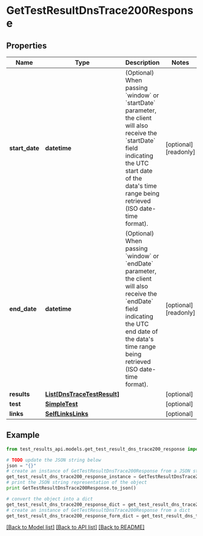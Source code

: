 # GetTestResultDnsTrace200Response


## Properties
Name | Type | Description | Notes
------------ | ------------- | ------------- | -------------
**start_date** | **datetime** | (Optional) When passing &#x60;window&#x60; or &#x60;startDate&#x60; parameter,  the client will also receive the &#x60;startDate&#x60; field indicating the UTC start date of the data&#39;s time range being retrieved  (ISO date-time format). | [optional] [readonly] 
**end_date** | **datetime** | (Optional) When passing &#x60;window&#x60; or &#x60;endDate&#x60; parameter,  the client will also receive the &#x60;endDate&#x60; field indicating the UTC end date of the data&#39;s time range being retrieved  (ISO date-time format). | [optional] [readonly] 
**results** | [**List[DnsTraceTestResult]**](DnsTraceTestResult.md) |  | [optional] 
**test** | [**SimpleTest**](SimpleTest.md) |  | [optional] 
**links** | [**SelfLinksLinks**](SelfLinksLinks.md) |  | [optional] 

## Example

```python
from test_results_api.models.get_test_result_dns_trace200_response import GetTestResultDnsTrace200Response

# TODO update the JSON string below
json = "{}"
# create an instance of GetTestResultDnsTrace200Response from a JSON string
get_test_result_dns_trace200_response_instance = GetTestResultDnsTrace200Response.from_json(json)
# print the JSON string representation of the object
print GetTestResultDnsTrace200Response.to_json()

# convert the object into a dict
get_test_result_dns_trace200_response_dict = get_test_result_dns_trace200_response_instance.to_dict()
# create an instance of GetTestResultDnsTrace200Response from a dict
get_test_result_dns_trace200_response_form_dict = get_test_result_dns_trace200_response.from_dict(get_test_result_dns_trace200_response_dict)
```
[[Back to Model list]](../README.md#documentation-for-models) [[Back to API list]](../README.md#documentation-for-api-endpoints) [[Back to README]](../README.md)


